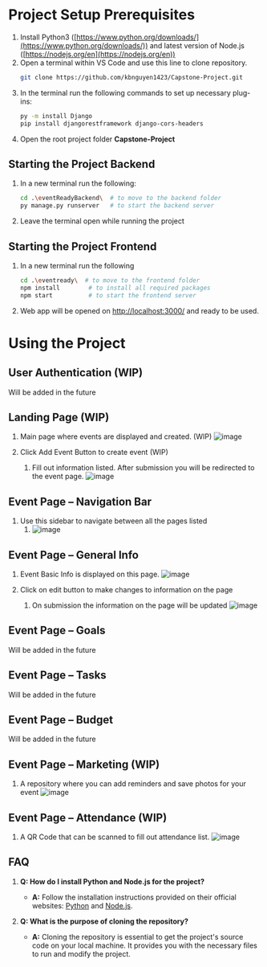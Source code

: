 # Project Setup Prerequisites

1. Install Python3 ([https://www.python.org/downloads/](https://www.python.org/downloads/)) and latest version of Node.js ([https://nodejs.org/en](https://nodejs.org/en))
2. Open a terminal within VS Code and use this line to clone repository.
   ```bash
   git clone https://github.com/kbnguyen1423/Capstone-Project.git
   ```
3. In the terminal run the following commands to set up necessary plug-ins:
   ```bash
   py -m install Django
   pip install djangorestframework django-cors-headers
   ```
4. Open the root project folder **Capstone-Project**

## Starting the Project Backend

1. In a new terminal run the following:
   ```bash
   cd .\eventReadyBackend\  # to move to the backend folder
   py manage.py runserver   # to start the backend server
   ```
2. Leave the terminal open while running the project

## Starting the Project Frontend

1. In a new terminal run the following
   ```bash
   cd .\eventready\  # to move to the frontend folder
   npm install        # to install all required packages
   npm start          # to start the frontend server
   ```
2. Web app will be opened on [http://localhost:3000/](http://localhost:3000/) and ready to be used.

# Using the Project


## User Authentication (WIP)

Will be added in the future

## Landing Page (WIP)

1. Main page where events are displayed and created. (WIP) ![image](https://github.com/kbnguyen1423/Capstone-Project/assets/98423738/9bb3cb23-a201-4c79-984c-28dd9d5d7527)

2. Click Add Event Button to create event (WIP)
      1. Fill out information listed. After submission you will be redirected to the event page. ![image](https://github.com/kbnguyen1423/Capstone-Project/assets/98423738/e43a124a-2d81-4a70-8309-db0cbeeb100a)

## Event Page – Navigation Bar

1. Use this sidebar to navigate between all the pages listed
   1. ![image](https://github.com/kbnguyen1423/Capstone-Project/assets/98423738/7aaef085-ed32-408f-99bf-2a9eb7565c5f)

## Event Page – General Info

1. Event Basic Info is displayed on this page. ![image](https://github.com/kbnguyen1423/Capstone-Project/assets/98423738/ac15d45c-7fd7-4f3d-a582-80bc2e0e05b8)

2. Click on edit button to make changes to information on the page
    1. On submission the information on the page will be updated ![image](https://github.com/kbnguyen1423/Capstone-Project/assets/98423738/4e35516a-2ddc-4035-9317-64a258a176be)


## Event Page – Goals

Will be added in the future

## Event Page – Tasks

Will be added in the future

## Event Page – Budget

Will be added in the future

## Event Page – Marketing (WIP)

1. A repository where you can add reminders and save photos for your event ![image](https://github.com/kbnguyen1423/Capstone-Project/assets/98423738/eee6aa62-54ac-4ff5-8383-541293534970)


## Event Page – Attendance (WIP)

1. A QR Code that can be scanned to fill out attendance list. ![image](https://github.com/kbnguyen1423/Capstone-Project/assets/98423738/60f6852c-937c-4851-9380-3e95901a293f)


## FAQ

1. **Q: How do I install Python and Node.js for the project?**
   - **A:** Follow the installation instructions provided on their official websites: [Python](https://www.python.org/downloads/) and [Node.js](https://nodejs.org/en).

2. **Q: What is the purpose of cloning the repository?**
   - **A:** Cloning the repository is essential to get the project's source code on your local machine. It provides you with the necessary files to run and modify the project.

